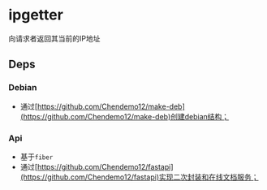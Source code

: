 # ipgetter

向请求者返回其当前的IP地址

## Deps

### Debian

- 通过[https://github.com/Chendemo12/make-deb](https://github.com/Chendemo12/make-deb)创建debian结构；

### Api

- 基于`fiber`
- 通过[https://github.com/Chendemo12/fastapi](https://github.com/Chendemo12/fastapi)实现二次封装和在线文档服务；